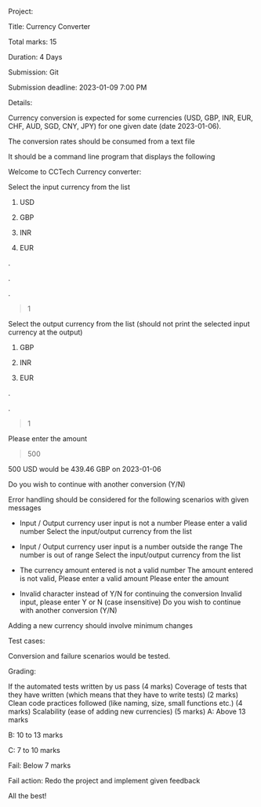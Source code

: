Project:

Title: Currency Converter

Total marks: 15

Duration: 4 Days

Submission: Git

Submission deadline: 2023-01-09 7:00 PM 

 

Details: 

Currency conversion is expected for some currencies (USD, GBP, INR, EUR, CHF, AUD, SGD, CNY, JPY) for one given date (date 2023-01-06).

The conversion rates should be consumed from a text file

 

It should be a command line program that displays the following

 

Welcome to CCTech Currency converter:

Select the input currency from the list
1. USD

2. GBP

3. INR

4. EUR

.

.

.

> 1

Select the output currency from the list (should not print the selected input currency at the output)

1. GBP

2. INR

3. EUR

.

.

> 1



Please enter the amount

> 500



500 USD would be 439.46 GBP on 2023-01-06

Do you wish to continue with another conversion (Y/N)

 

Error handling should be considered for the following scenarios with given messages

 

- Input / Output currency user input is not a number
Please enter a valid number
Select the input/output currency from the list

- Input / Output currency user input is a number outside the range
The number is out of range
Select the input/output currency from the list

- The currency amount entered is not a valid number
The amount entered is not valid, Please enter a valid amount
Please enter the amount

- Invalid character instead of Y/N for continuing the conversion
Invalid input, please enter Y or N (case insensitive)
Do you wish to continue with another conversion (Y/N)

Adding a new currency should involve minimum changes


Test cases: 

Conversion and failure scenarios would be tested.

 

Grading:

If the automated tests written by us pass (4 marks)
Coverage of tests that they have written (which means that they have to write tests) (2 marks)
Clean code practices followed (like naming, size, small functions etc.) (4 marks)
Scalability (ease of adding new currencies) (5 marks)
A: Above 13 marks

B: 10 to 13 marks

C: 7 to 10 marks

Fail: Below 7 marks

 

Fail action: Redo the project and implement given feedback


All the best!